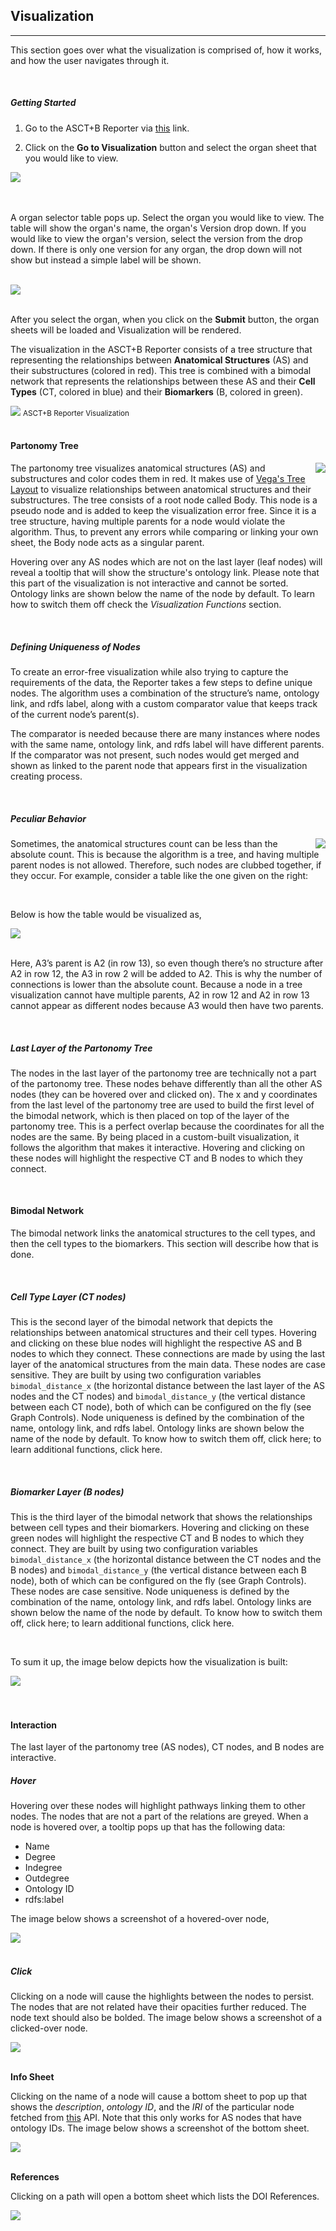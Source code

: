 ## Visualization

---

This section goes over what the visualization is comprised of, how it works, and how the user navigates through it.

<br>

##### Getting Started

1. Go to the ASCT+B Reporter via [this](https://ccf-asct-reporter.netlify.app/asctb-reporter/) link.

2. Click on the **Go to Visualization** button and select the organ sheet that you would like to view.

<img src="assets/docs/visualization/gotovis.png" class="md-img p-2 w-25">

<br>
<br>
<br>

A organ selector table pops up. Select the organ you would like to view. The table will show the organ's name, the organ's Version drop down. If you would like to view the organ's version, select the version from the drop down. If there is only one version for any organ, the drop down will not show but instead a simple label will be shown.

<br>
<img src="assets/docs/visualization/organ-selector-table.png" class="md-img p-2 w-50">

<br>
<br>

After you select the organ, when you click on the **Submit** button, the organ sheets will be loaded and Visualization will be rendered.

The visualization in the ASCT+B Reporter consists of a tree structure that representing the relationships between **Anatomical Structures** (AS) and their substructures (colored in red). This tree is combined with a bimodal network that represents the relationships between these AS and their **Cell Types** (CT, colored in blue) and their **Biomarkers** (B, colored in green).

<div class="text-center"> 
  <img src="assets/docs/visualization/vis1.png" class="md-img p-2 w-100">
  <small>ASCT+B Reporter Visualization</small>
</div>

<br>

#### Partonomy Tree

<img src="assets/docs/visualization/partonomy.png" class="md-img p-2 w-25 ml-5" align="right">

The partonomy tree visualizes anatomical structures (AS) and substructures and color codes them in red. It makes use of [Vega's Tree Layout](https://vega.github.io/vega/examples/tree-layout/) to visualize relationships between anatomical structures and their substructures. The tree consists of a root node called Body. This node is a pseudo node and is added to keep the visualization error free. Since it is a tree structure, having multiple parents for a node would violate the algorithm. Thus, to prevent any errors while comparing or linking your own sheet, the Body node acts as a singular parent.

Hovering over any AS nodes which are not on the last layer (leaf nodes) will reveal a tooltip that will show the structure's ontology link. Please note that this part of the visualization is not interactive and cannot be sorted. Ontology links are shown below the name of the node by default. To learn how to switch them off check the _Visualization Functions_ section.

<br>

##### Defining Uniqueness of Nodes

To create an error-free visualization while also trying to capture the requirements of the data, the Reporter takes a few steps to define unique nodes. The algorithm uses a combination of the structure’s name, ontology link, and rdfs label, along with a custom comparator value that keeps track of the current node’s parent(s).

The comparator is needed because there are many instances where nodes with the same name, ontology link, and rdfs label will have different parents. If the comparator was not present, such nodes would get merged and shown as linked to the parent node that appears first in the visualization creating process.

<br>

##### Peculiar Behavior

<img src="assets/docs/visualization/peculiar-table.png" class="md-img p-2 w-25" align="right">

Sometimes, the anatomical structures count can be less than the absolute count. This is because the algorithm is a tree, and having multiple parent nodes is not allowed. Therefore, such nodes are clubbed together, if they occur. For example, consider a table like the one given on the right:

<br>

Below is how the table would be visualized as,

<img src="assets/docs/visualization/peculiar-vis.png" class="md-img p-2 w-25">

<br>
<br>

Here, A3’s parent is A2 (in row 13), so even though there’s no structure after A2 in row 12, the A3 in row 2 will be added to A2. This is why the number of connections is lower than the absolute count. Because a node in a tree visualization cannot have multiple parents, A2 in row 12 and A2 in row 13 cannot appear as different nodes because A3 would then have two parents.

<br>

##### Last Layer of the Partonomy Tree

The nodes in the last layer of the partonomy tree are technically not a part of the partonomy tree. These nodes behave differently than all the other AS nodes (they can be hovered over and clicked on). The x and y coordinates from the last level of the partonomy tree are used to build the first level of the bimodal network, which is then placed on top of the layer of the partonomy tree. This is a perfect overlap because the coordinates for all the nodes are the same. By being placed in a custom-built visualization, it follows the algorithm that makes it interactive. Hovering and clicking on these nodes will highlight the respective CT and B nodes to which they connect.

<br>

#### Bimodal Network

The bimodal network links the anatomical structures to the cell types, and then the cell types to the biomarkers. This section will describe how that is done.

<br>

##### Cell Type Layer (CT nodes)

This is the second layer of the bimodal network that depicts the relationships between anatomical structures and their cell types. Hovering and clicking on these blue nodes will highlight the respective AS and B nodes to which they connect. These connections are made by using the last layer of the anatomical structures from the main data. These nodes are case sensitive. They are built by using two configuration variables `bimodal_distance_x` (the horizontal distance between the last layer of the AS nodes and the CT nodes) and `bimodal_distance_y` (the vertical distance between each CT node), both of which can be configured on the fly (see Graph Controls). Node uniqueness is defined by the combination of the name, ontology link, and rdfs label. Ontology links are shown below the name of the node by default. To know how to switch them off, click here; to learn additional functions, click here.

<br>

##### Biomarker Layer (B nodes)

This is the third layer of the bimodal network that shows the relationships between cell types and their biomarkers. Hovering and clicking on these green nodes will highlight the respective CT and B nodes to which they connect. They are built by using two configuration variables `bimodal_distance_x` (the horizontal distance between the CT nodes and the B nodes) and `bimodal_distance_y` (the vertical distance between each B node), both of which can be configured on the fly (see Graph Controls). These nodes are case sensitive. Node uniqueness is defined by the combination of the name, ontology link, and rdfs label. Ontology links are shown below the name of the node by default. To know how to switch them off, click here; to learn additional functions, click here.

<br>

To sum it up, the image below depicts how the visualization is built:

<img src="assets/docs/visualization/workflow.png" class="md-img p-2 w-100">

<br>
<br>
<br>

#### Interaction

The last layer of the partonomy tree (AS nodes), CT nodes, and B nodes are interactive.

##### Hover

Hovering over these nodes will highlight pathways linking them to other nodes. The nodes that are not a part of the relations are greyed. When a node is hovered over, a tooltip pops up that has the following data:

- Name
- Degree
- Indegree
- Outdegree
- Ontology ID
- rdfs:label

The image below shows a screenshot of a hovered-over node,

<img src="assets/docs/visualization/hover.png" class="md-img p-2 w-50">

<br>
<br>

##### Click

Clicking on a node will cause the highlights between the nodes to persist. The nodes that are not related have their opacities further reduced. The node text should also be bolded. The image below shows a screenshot of a clicked-over node.

<img src="assets/docs/visualization/click.png" class="md-img p-2 w-50">

<br>
<br>

**Info Sheet**

Clicking on the name of a node will cause a bottom sheet to pop up that shows the _description_, _ontology ID_, and the _IRI_ of the particular node fetched from [this](https://www.ebi.ac.uk/) API. Note that this only works for AS nodes that have ontology IDs. The image below shows a screenshot of the bottom sheet.

<img src="assets/docs/visualization/bottomsheet.png" class="md-img p-2 w-50">

<br>
<br>

**References**

Clicking on a path will open a bottom sheet which lists the DOI References.

<img src="assets/docs/visualization/doi.png" class="md-img p-2 w-50">

<br>
<br>

